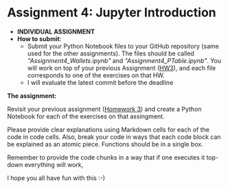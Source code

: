 # Assignment 4: Jupyter Introduction

* **INDIVIDUAL ASSIGNMENT**
* **How to submit**: 
  - Submit your Python Notebook files to your GitHub repository (same used for the other assignments). The files should be called *"Assignment4_Wallets.ipynb"* and *"Assignment4_PTable.ipynb"*. You will work on top of your previous Assignment ([HW3](03_dictionary_list.md)), and each file corresponds to one of the exercises on that HW.
  - I will evaluate the latest commit before the deadline

**The assignment:**

Revisit your previous assignment ([Homework 3](03_dictionary_list.md)) and create a Python Notebook for each of the exercises on that assingment.

Please provide clear explanations using Markdown cells for each of the code in code cells. Also, break your code in ways that each code block can be explained as an atomic piece. Functions should be in a single box. 

Remember to provide the code chunks in a way that if one executes it top-down everything will work,

I hope you all have fun with this :-)
